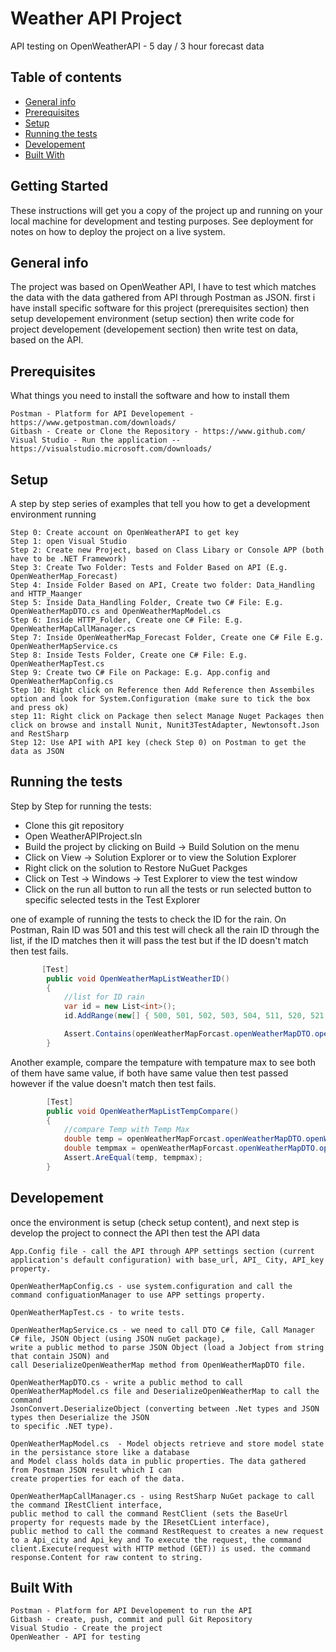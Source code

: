 # Weather API Project
API testing on OpenWeatherAPI - 5 day / 3 hour forecast data

## Table of contents
* [General info](#general-info)
* [Prerequisites](#Prerequisites)
* [Setup](#setup)
* [Running the tests](#Running-the-tests)
* [Developement](#Developement)
* [Built With](#Built-With)

## Getting Started
These instructions will get you a copy of the project up and running on your local machine for development and testing purposes. See deployment for notes on how to deploy the project on a live system.

## General info
The project was based on OpenWeather API, I have to test which matches the data with the data gathered from API through Postman as JSON. 
first i have install specific software for this project (prerequisites section) then setup developement environment (setup section) 
then write code for project developement (developement section) then write test on data, based on the API.

## Prerequisites
What things you need to install the software and how to install them
```
Postman - Platform for API Developement - https://www.getpostman.com/downloads/
Gitbash - Create or Clone the Repository - https://www.github.com/
Visual Studio - Run the application -- https://visualstudio.microsoft.com/downloads/ 
```

## Setup
A step by step series of examples that tell you how to get a development environment running
```
Step 0: Create account on OpenWeatherAPI to get key 
Step 1: open Visual Studio
Step 2: Create new Project, based on Class Libary or Console APP (both have to be .NET Framework) 
Step 3: Create Two Folder: Tests and Folder Based on API (E.g. OpenWeatherMap_Forecast)
Step 4: Inside Folder Based on API, Create two folder: Data_Handling and HTTP_Maanger
Step 5: Inside Data_Handling Folder, Create two C# File: E.g. OpenWeatherMapDTO.cs and OpenWeatherMapModel.cs
Step 6: Inside HTTP_Folder, Create one C# File: E.g. OpenWeatherMapCallManager.cs
Step 7: Inside OpenWeatherMap_Forecast Folder, Create one C# File E.g. OpenWeatherMapService.cs
Step 8: Inside Tests Folder, Create one C# File: E.g. OpenWeatherMapTest.cs
Step 9: Create two C# File on Package: E.g. App.config and OpenWeatherMapConfig.cs
Step 10: Right click on Reference then Add Reference then Assembiles option and look for System.Configuration (make sure to tick the box and press ok)
step 11: Right click on Package then select Manage Nuget Packages then click on browse and install Nunit, Nunit3TestAdapter, Newtonsoft.Json and RestSharp
Step 12: Use API with API key (check Step 0) on Postman to get the data as JSON
```

## Running the tests
Step by Step for running the tests:
* Clone this git repository
* Open WeatherAPIProject.sln
* Build the project by clicking on Build -> Build Solution on the menu
* Click on View -> Solution Explorer or to view the Solution Explorer
* Right click on the solution to Restore NuGuet Packges
* Click on Test -> Windows -> Test Explorer to view the test window
* Click on the run all button to run all the  tests or run selected button to specific selected tests in the Test Explorer

one of example of running the tests to check the ID for the rain. On Postman, Rain ID was 501 and this test will check all the 
rain ID through the list, if the ID matches then it will pass the test but if the ID doesn't match then test fails.
```C#
       [Test]
        public void OpenWeatherMapListWeatherID()
        {
            //list for ID rain 
            var id = new List<int>();
            id.AddRange(new[] { 500, 501, 502, 503, 504, 511, 520, 521, 522, 531 });

            Assert.Contains(openWeatherMapForcast.openWeatherMapDTO.openWeatherMap.list[0].weather[0].id, id);
        }
```

Another example, compare the tempature with tempature max to see both of them have same value, if both have same value 
then test passed however if the value doesn't match then test fails. 
```C#
        [Test]
        public void OpenWeatherMapListTempCompare()
        {
            //compare Temp with Temp Max
            double temp = openWeatherMapForcast.openWeatherMapDTO.openWeatherMap.list[0].main.temp;
            double tempmax = openWeatherMapForcast.openWeatherMapDTO.openWeatherMap.list[0].main.temp_max;
            Assert.AreEqual(temp, tempmax);
        }
```

## Developement
once the environment is setup (check setup content), and next step is develop the project to connect the API then test the API data
```
App.Config file - call the API through APP settings section (current application's default configuration) with base_url, API_ City, API_key property.  

OpenWeatherMapConfig.cs - use system.configuration and call the command configuationManager to use APP settings property.

OpenWeatherMapTest.cs - to write tests.

OpenWeatherMapService.cs - we need to call DTO C# file, Call Manager C# file, JSON Object (using JSON nuGet package), 
write a public method to parse JSON Object (load a Jobject from string that contain JSON) and 
call DeserializeOpenWeatherMap method from OpenWeatherMapDTO file.

OpenWeatherMapDTO.cs - write a public method to call OpenWeatherMapModel.cs file and DeserializeOpenWeatherMap to call the command
JsonConvert.DeserializeObject (converting between .Net types and JSON types then Deserialize the JSON
to specific .NET type). 

OpenWeatherMapModel.cs  - Model objects retrieve and store model state in the persistance store like a database 
and Model class holds data in public properties. The data gathered from Postman JSON result which I can 
create properties for each of the data. 

OpenWeatherMapCallManager.cs - using RestSharp NuGet package to call the command IRestClient interface, 
public method to call the command RestClient (sets the BaseUrl property for requests made by the IResetCLient interface),
public method to call the command RestRequest to creates a new request to a Api_city and Api_key and To execute the request, the command
client.Execute(request with HTTP method (GET)) is used. the command response.Content for raw content to string. 
```


## Built With
```
Postman - Platform for API Developement to run the API
Gitbash - create, push, commit and pull Git Repository
Visual Studio - Create the project 
OpenWeather - API for testing
```




